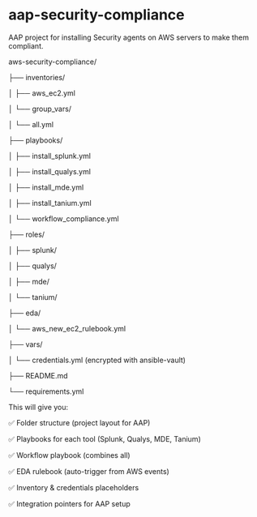 # aap-security-compliance
AAP project for installing Security agents on AWS servers to make them compliant.

aws-security-compliance/

├── inventories/

│   ├── aws_ec2.yml

│   └── group_vars/

│       └── all.yml

├── playbooks/

│   ├── install_splunk.yml

│   ├── install_qualys.yml

│   ├── install_mde.yml

│   ├── install_tanium.yml

│   └── workflow_compliance.yml

├── roles/

│   ├── splunk/

│   ├── qualys/

│   ├── mde/

│   └── tanium/

├── eda/

│   └── aws_new_ec2_rulebook.yml

├── vars/

│   └── credentials.yml (encrypted with ansible-vault)

├── README.md

└── requirements.yml


This will give you:

✅ Folder structure (project layout for AAP)

✅ Playbooks for each tool (Splunk, Qualys, MDE, Tanium)

✅ Workflow playbook (combines all)

✅ EDA rulebook (auto-trigger from AWS events)

✅ Inventory & credentials placeholders

✅ Integration pointers for AAP setup
